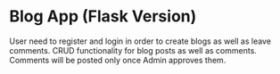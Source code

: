 # Blog App (Flask Version)
User need to register and login in order to create blogs as well as leave comments.
CRUD functionality for blog posts as well as comments. Comments will be posted only once Admin approves them.
